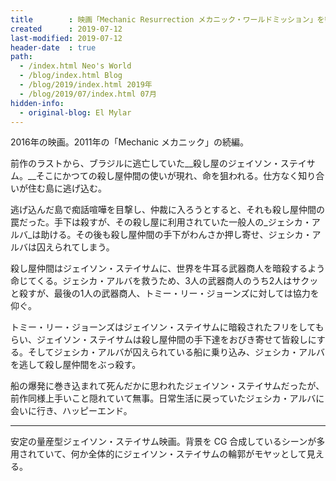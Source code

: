 ```yaml
---
title        : 映画「Mechanic Resurrection メカニック・ワールドミッション」を観た
created      : 2019-07-12
last-modified: 2019-07-12
header-date  : true
path:
  - /index.html Neo's World
  - /blog/index.html Blog
  - /blog/2019/index.html 2019年
  - /blog/2019/07/index.html 07月
hidden-info:
  - original-blog: El Mylar
---
```


2016年の映画。2011年の「Mechanic メカニック」の続編。

前作のラストから、ブラジルに逃亡していた__殺し屋のジェイソン・ステイサム。__そこにかつての殺し屋仲間の使いが現れ、命を狙われる。仕方なく知り合いが住む島に逃げ込む。

逃げ込んだ島で痴話喧嘩を目撃し、仲裁に入ろうとすると、それも殺し屋仲間の罠だった。手下は殺すが、その殺し屋に利用されていた一般人の_ジェシカ・アルバ_は助ける。その後も殺し屋仲間の手下がわんさか押し寄せ、ジェシカ・アルバは囚えられてしまう。

殺し屋仲間はジェイソン・ステイサムに、世界を牛耳る武器商人を暗殺するよう命じてくる。ジェシカ・アルバを救うため、3人の武器商人のうち2人はサクッと殺すが、最後の1人の武器商人、トミー・リー・ジョーンズに対しては協力を仰ぐ。

トミー・リー・ジョーンズはジェイソン・ステイサムに暗殺されたフリをしてもらい、ジェイソン・ステイサムは殺し屋仲間の手下達をおびき寄せて皆殺しにする。そしてジェシカ・アルバが囚えられている船に乗り込み、ジェシカ・アルバを逃して殺し屋仲間をぶっ殺す。

船の爆発に巻き込まれて死んだかに思われたジェイソン・ステイサムだったが、前作同様上手いこと隠れていて無事。日常生活に戻っていたジェシカ・アルバに会いに行き、ハッピーエンド。

---

安定の量産型ジェイソン・ステイサム映画。背景を CG 合成しているシーンが多用されていて、何か全体的にジェイソン・ステイサムの輪郭がモヤッとして見える。

